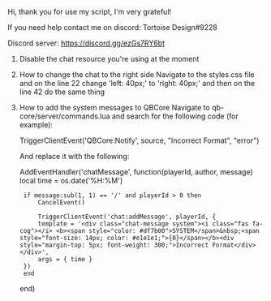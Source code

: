 Hi, thank you for use my script, I'm very grateful!

If you need help contact me on discord: Tortoise Design#9228

Discord server: https://discord.gg/ezGs7RY6bt

1. Disable the chat resource you're using at the moment

2. How to change the chat to the right side
	Navigate to the styles.css file and on the line 22 change 'left: 40px;' to 'right: 40px;' and then on the line 42 do the same thing

3. How to add the system messages to QBCore
	Navigate to qb-core/server/commands.lua and search for the following code (for example):

	TriggerClientEvent('QBCore:Notify', source, "Incorrect Format", "error")

	And replace it with the following:

	AddEventHandler('chatMessage', function(playerId, author, message)
		local time = os.date('%H:%M')

		if message:sub(1, 1) == '/' and playerId > 0 then
			CancelEvent()

			TriggerClientEvent('chat:addMessage', playerId, {
		    template = '<div class="chat-message system"><i class="fas fa-cog"></i> <b><span style="color: #df7b00">SYSTEM</span>&nbsp;<span style="font-size: 14px; color: #e1e1e1;">{0}</span></b><div style="margin-top: 5px; font-weight: 300;">Incorrect Format</div></div>',
		    args = { time }
		})
		end
	end)
